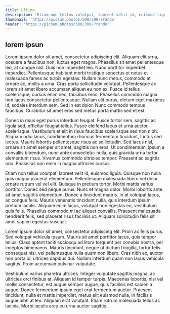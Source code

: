 ```yaml
---
title: Ultimo
description: 'Etiam non tellus volutpat, laoreet velit id, euismod ligula. Quisque non nulla quis magna placerat elementum. Pellentesque malesuada libero vel dolor ornare rutrum vel vel elit. Quisque in pretium tortor. Morbi mattis varius porttitor. Donec sed neque purus. Nunc et magna dolor. Morbi lobortis ante sit amet sagittis elementum. Donec a tincidunt mauris. In at volutpat lacus, ac congue felis. Mauris venenatis tincidunt nulla, quis interdum ipsum pretium iaculis. Aliquam enim lacus, volutpat non egestas eu, vestibulum quis felis. Phasellus commodo mi ac aliquet convallis. Praesent malesuada hendrerit felis, sed placerat risus facilisis ut. Aliquam sollicitudin felis sit amet sapien egestas suscipit.'
thumbnail: 'https://picsum.photos/500/300/?rando'
header: 'https://picsum.photos/500/300/?rando'
---
```


## lorem ipsun

Lorem ipsum dolor sit amet, consectetur adipiscing elit. Aliquam elit urna, posuere a faucibus non, luctus eget magna. Phasellus sit amet pellentesque leo, at congue nisl. Duis non imperdiet leo. Nunc porttitor imperdiet imperdiet. Pellentesque habitant morbi tristique senectus et netus et malesuada fames ac turpis egestas. Nullam nunc metus, commodo at ornare ac, mollis a urna. Cras porta sollicitudin volutpat. Pellentesque ac lorem sit amet libero accumsan aliquet eu non ex. Fusce id tellus scelerisque, cursus enim nec, faucibus eros. Phasellus commodo magna non lacus consectetur pellentesque. Nullam elit purus, dictum eget maximus id, sodales interdum sem. Sed in est dolor. Nunc commodo tempus faucibus. Curabitur sit amet eros sed metus porta mattis sed et est.

Donec in risus eget purus interdum feugiat. Fusce tortor sem, sagittis ac ligula sed, efficitur feugiat tellus. Fusce eleifend lacus et urna auctor scelerisque. Vestibulum et elit in risus faucibus scelerisque sed non nibh. Aliquam odio lacus, condimentum rhoncus fermentum tincidunt, luctus sed lectus. Mauris lobortis pellentesque risus ac sollicitudin. Sed lacus nisl, ornare sit amet semper sit amet, sagittis non eros. Ut condimentum, ipsum a convallis bibendum, nunc ante consectetur nulla, quis gravida urna tortor elementum risus. Vivamus commodo ultricies tempor. Praesent ac sagittis orci. Phasellus non enim in magna ultricies cursus.

Etiam non tellus volutpat, laoreet velit id, euismod ligula. Quisque non nulla quis magna placerat elementum. Pellentesque malesuada libero vel dolor ornare rutrum vel vel elit. Quisque in pretium tortor. Morbi mattis varius porttitor. Donec sed neque purus. Nunc et magna dolor. Morbi lobortis ante sit amet sagittis elementum. Donec a tincidunt mauris. In at volutpat lacus, ac congue felis. Mauris venenatis tincidunt nulla, quis interdum ipsum pretium iaculis. Aliquam enim lacus, volutpat non egestas eu, vestibulum quis felis. Phasellus commodo mi ac aliquet convallis. Praesent malesuada hendrerit felis, sed placerat risus facilisis ut. Aliquam sollicitudin felis sit amet sapien egestas suscipit.

Lorem ipsum dolor sit amet, consectetur adipiscing elit. Proin ac felis purus. Sed volutpat vehicula ipsum. Mauris sit amet porttitor lacus, quis tempor tellus. Class aptent taciti sociosqu ad litora torquent per conubia nostra, per inceptos himenaeos. Mauris tincidunt, neque ut dictum fringilla, tortor felis consequat nisl, vel pellentesque nulla quam non libero. Cras nibh ex, auctor non porta id, ultrices dapibus dui. Nullam interdum quam non lacus vehicula sagittis. Proin accumsan pulvinar vulputate.

Vestibulum varius pharetra ultrices. Integer vulputate sagittis magna, ac ultricies orci finibus at. Aliquam id tempor turpis. Maecenas lobortis, nisi vel mollis consectetur, est augue semper augue, quis facilisis est sapien a augue. Donec fermentum ipsum eget erat fermentum auctor. Praesent tincidunt, nulla et mattis imperdiet, metus elit euismod nulla, in facilisis augue nibh at leo. Aliquam erat volutpat. Etiam rutrum malesuada tellus ac lacinia. Morbi iaculis arcu eu urna auctor sagittis.